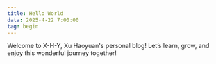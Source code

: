 ```yaml
---
title: Hello World
data: 2025-4-22 7:00:00
tag: begin
---
```

Welcome to X-H-Y, Xu Haoyuan's personal blog! Let’s learn, grow, and enjoy this wonderful journey together!
